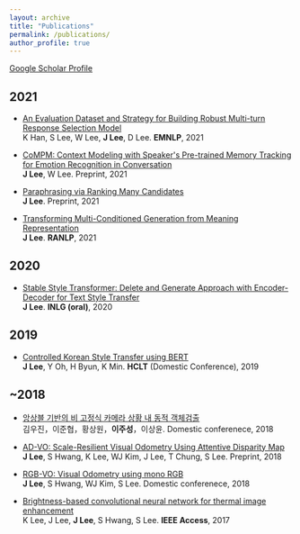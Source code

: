 ```yaml
---
layout: archive
title: "Publications"
permalink: /publications/
author_profile: true
---
```


[Google Scholar Profile](https://scholar.google.co.kr/citations?hl=ko&user=97I4jiEAAAAJ&view_op=list_works&sortby=pubdate)

## 2021
* [An Evaluation Dataset and Strategy for Building Robust Multi-turn Response Selection Model](https://arxiv.org/pdf/2109.04834.pdf) <br>
K Han, S Lee, W Lee, **J Lee**, D Lee. **EMNLP**, 2021    

- [CoMPM: Context Modeling with Speaker's Pre-trained Memory Tracking for Emotion Recognition in Conversation](https://arxiv.org/pdf/2108.11626.pdf) <br>
**J Lee**, W Lee. Preprint, 2021

- [Paraphrasing via Ranking Many Candidates](https://arxiv.org/pdf/2107.09274.pdf) <br>
**J Lee**. Preprint, 2021

- [Transforming Multi-Conditioned Generation from Meaning Representation](https://arxiv.org/pdf/2101.04257) <br>
**J Lee**. **RANLP**, 2021

## 2020
- [Stable Style Transformer: Delete and Generate Approach with Encoder-Decoder for Text Style Transfer](https://aclanthology.org/2020.inlg-1.25.pdf) <br>
**J Lee**. **INLG (oral)**, 2020
 
## 2019
- [Controlled Korean Style Transfer using BERT]() <br>
**J Lee**, Y Oh, H Byun, K Min. **HCLT** (Domestic Conference), 2019

## ~2018
- [앙상블 기반의 비 고정식 카메라 상황 내 동적 객체검출](https://www.dbpia.co.kr/Journal/articleDetail?nodeId=NODE07515805) <br>
김우진，이준협，황상원，**이주성**，이상윤. Domestic conferenece, 2018

- [AD-VO: Scale-Resilient Visual Odometry Using Attentive Disparity Map](https://arxiv.org/pdf/2001.02090) <br>
**J Lee**, S Hwang, K Lee, WJ Kim, J Lee, T Chung, S Lee. Preprint, 2018

- [RGB-VO: Visual Odometry using mono RGB](https://www.koreascience.or.kr/article/CFKO201826259815539.page) <br>
**J Lee**, S Hwang, WJ Kim, S Lee. Domestic conferenece, 2018

- [Brightness-based convolutional neural network for thermal image enhancement](https://ieeexplore.ieee.org/stamp/stamp.jsp?tp=&arnumber=8094863) <br>
K Lee, J Lee, **J Lee**, S Hwang, S Lee. **IEEE Access**, 2017
